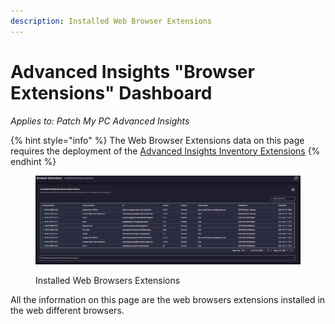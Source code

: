 ```yaml
---
description: Installed Web Browser Extensions
---
```


# Advanced Insights "Browser Extensions" Dashboard

_Applies to: Patch My PC Advanced Insights_

{% hint style="info" %}
The Web Browser Extensions data on this page requires the deployment of the  [Advanced Insights Inventory Extensions](../../advanced-insights-inventory-extensions/)
{% endhint %}

<figure><img src="/_images/gitbook/image%20%282161%29.png" alt=""><figcaption><p>Installed Web Browsers Extensions</p></figcaption></figure>

All the information on this page are the web browsers extensions installed in the web different browsers.
